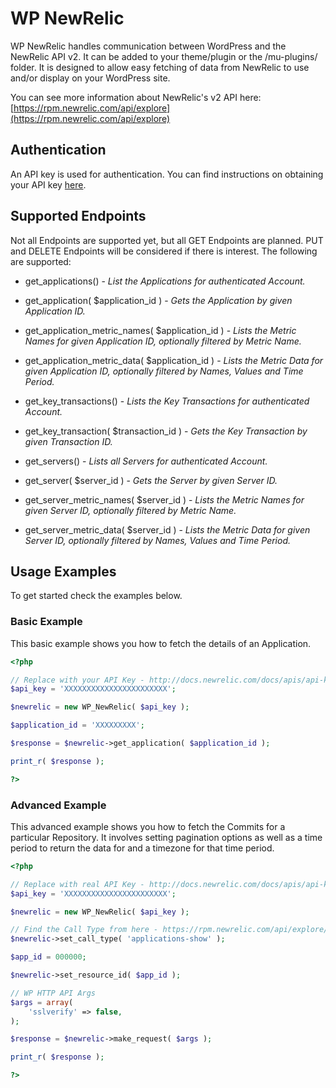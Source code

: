 # WP NewRelic

WP NewRelic handles communication between WordPress and the NewRelic API v2. It can be added to your theme/plugin or the /mu-plugins/ folder. It is designed to allow easy fetching of data from NewRelic to use and/or display on your WordPress site.

You can see more information about NewRelic's v2 API here: [https://rpm.newrelic.com/api/explore](https://rpm.newrelic.com/api/explore)

## Authentication

An API key is used for authentication. You can find instructions on obtaining your API key [here](https://docs.newrelic.com/docs/apis/api-key).

## Supported Endpoints

Not all Endpoints are supported yet, but all GET Endpoints are planned. PUT and DELETE Endpoints will be considered if there is interest. The following are supported:

* get_applications() - *List the Applications for authenticated Account.*

* get_application( $application_id ) - *Gets the Application by given Application ID.*

* get_application_metric_names( $application_id ) - *Lists the Metric Names for given Application ID, optionally filtered by Metric Name.*

* get_application_metric_data( $application_id ) - *Lists the Metric Data for given Application ID, optionally filtered by Names, Values and Time Period.*

* get_key_transactions() - *Lists the Key Transactions for authenticated Account.*

* get_key_transaction( $transaction_id ) - *Gets the Key Transaction by given Transaction ID.*

* get_servers() - *Lists all Servers for authenticated Account.*

* get_server( $server_id ) - *Gets the Server by given Server ID.*

* get_server_metric_names( $server_id ) - *Lists the Metric Names for given Server ID, optionally filtered by Metric Name.*

* get_server_metric_data( $server_id ) - *Lists the Metric Data for given Server ID, optionally filtered by Names, Values and Time Period.*

## Usage Examples

To get started check the examples below.

### Basic Example

This basic example shows you how to fetch the details of an Application.

```php
<?php

// Replace with your API Key - http://docs.newrelic.com/docs/apis/api-key
$api_key = 'XXXXXXXXXXXXXXXXXXXXXXX';

$newrelic = new WP_NewRelic( $api_key );

$application_id = 'XXXXXXXXX';

$response = $newrelic->get_application( $application_id );

print_r( $response );

?>
```

### Advanced Example

This advanced example shows you how to fetch the Commits for a particular Repository. It involves setting pagination options as well as a time period to return the data for and a timezone for that time period.

```php
<?php

// Replace with real API Key - http://docs.newrelic.com/docs/apis/api-key
$api_key = 'XXXXXXXXXXXXXXXXXXXXXXX';

$newrelic = new WP_NewRelic( $api_key );

// Find the Call Type from here - https://rpm.newrelic.com/api/explore/
$newrelic->set_call_type( 'applications-show' );

$app_id = 000000;

$newrelic->set_resource_id( $app_id );

// WP HTTP API Args
$args = array(
    'sslverify' => false,
);

$response = $newrelic->make_request( $args );

print_r( $response );

?>
```